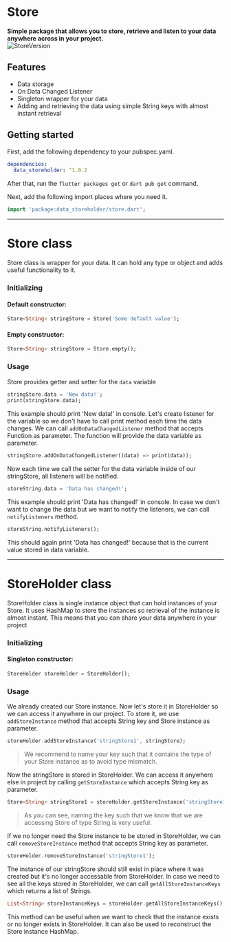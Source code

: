 # Store

**Simple package that allows you to store, retrieve and listen to your data anywhere across in your project.**  
![StoreVersion](https://img.shields.io/badge/Store-1.0.2-blueviolet)

## Features

- Data storage
- On Data Changed Listener
- Singleton wrapper for your data
- Adding and retrieving the data using simple String keys with almost instant retrieval

## Getting started

First, add the following dependency to your pubspec.yaml.

```yaml
dependencies:
  data_storeholder: ^1.0.2
```

After that, run the `flutter packages get` or `dart pub get` command.

Next, add the following import places where you need it.

```dart
import 'package:data_storeholder/store.dart';
```

---

# Store class

Store class is wrapper for your data. It can hold any type or object and adds useful functionality to it.

### Initializing

#### Default constructor:

```dart
Store<String> stringStore = Store('Some default value');
```

#### Empty constructor:

```dart
Store<String> stringStore = Store.empty();
```

### Usage

Store provides getter and setter for the `data` variable

```dart
stringStore.data = 'New data!';
print(stringStore.data);
```

This example should print 'New data!' in console.
Let's create listener for the variable so we don't have to call print method each time the data changes.
We can call `addOnDataChangedListener` method that accepts Function as parameter. The function will provide the data variable as parameter.

```dart
stringStore.addOnDataChangedListener((data) => print(data));
```

Now each time we call the setter for the data variable inside of our stringStore, all listeners will be notified.

```dart
storeString.data = 'Data has changed!';
```

This example should print 'Data has changed!' in console.
In case we don't want to change the data but we want to notify the listeners, we can call `notifyListeners` method.

```dart
storeString.notifyListeners();
```

This should again print 'Data has changed!' because that is the current value stored in data variable.

---

# StoreHolder class

StoreHolder class is single instance object that can hold instances of your Store.
It uses HashMap to store the instances so retrieval of the instance is almost instant.
This means that you can share your data anywhere in your project

### Initializing

#### Singleton constructor:

```dart
StoreHolder storeHolder = StoreHolder();
```

### Usage

We already created our Store instance. Now let's store it in StoreHolder so we can access it anywhere in our project.
To store it, we use `addStoreInstance` method that accepts String key and Store instance as parameter.

```dart
storeHolder.addStoreInstance('stringStore1', stringStore);
```

> We recommend to name your key such that it contains the type of your Store instance as to avoid type mismatch.

Now the stringStore is stored in StoreHolder. We can access it anywhere else in project by calling `getStoreInstance` which accepts String key as parameter.

```dart
Store<String> stringStore1 = storeHolder.getStoreInstance('stringStore1');
```

> As you can see, naming the key such that we know that we are accessing Store of type String is very useful.

If we no longer need the Store instance to be stored in StoreHolder, we can call `removeStoreInstance` method that accepts String key as parameter.

```dart
storeHolder.removeStoreInstance('stringStore1');
```

The instance of our stringStore should still exist in place where it was created but it's no longer accessable from StoreHolder.
In case we need to see all the keys stored in StoreHolder, we can call `getAllStoreInstanceKeys` which returns a list of Strings.

```dart
List<String> storeInstanceKeys = storeHolder.getAllStoreInstanceKeys();
```

This method can be useful when we want to check that the instance exists or no longer exists in StoreHolder.
It can also be used to reconstruct the Store instance HashMap.

